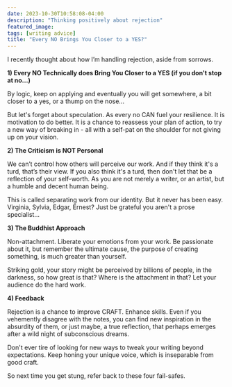 ```yaml
---
date: 2023-10-30T10:58:08-04:00
description: "Thinking positively about rejection"
featured_image: 
tags: [writing advice]
title: "Every NO Brings You Closer to a YES?"
---
```


I recently thought about how I’m handling rejection, aside from sorrows.

**1) Every NO Technically does Bring You Closer to a YES (if you don't stop at no...)**

By logic, keep on applying and eventually you will get somewhere, a bit closer to a yes, or a thump on the nose... 

But let's forget about speculation. As every no CAN fuel your resilience. It is motivation to do better. It is a chance to reassess your plan of action, to try a new way of breaking in - all with a self-pat on the shoulder for not giving up on your vision.

**2) The Criticism is NOT Personal**

We can’t control how others will perceive our work. And if they think it's a turd, that’s their view. If you also think it's a turd, then don't let that be a reflection of your self-worth. As you are not merely a writer, or an artist, but a humble and decent human being. 

This is called separating work from our identity. But it never has been easy. Virginia, Sylvia, Edgar, Ernest? Just be grateful you aren't a prose specialist...

**3) The Buddhist Approach**

Non-attachment. Liberate your emotions from your work. Be passionate about it, but remember the ultimate cause, the purpose of creating something, is much greater than yourself. 

Striking gold, your story might be perceived by billions of people, in the darkness, so how great is that? Where is the attachment in that? Let your audience do the hard work.

**4) Feedback**

Rejection is a chance to improve CRAFT. Enhance skills. Even if you vehemently disagree with the notes, you can find new inspiration in the absurdity of them, or just maybe, a true reflection, that perhaps emerges after a wild night of subconscious dreams.

Don't ever tire of looking for new ways to tweak your writing beyond expectations. Keep honing your unique voice, which is inseparable from good craft. 

So next time you get stung, refer back to these four fail-safes. 
